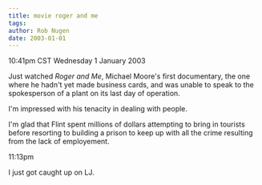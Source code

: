 ```yaml
---
title: movie roger and me
tags: 
author: Rob Nugen
date: 2003-01-01
---
```


<p class=date>10:41pm CST Wednesday 1 January 2003</p>

<p>Just watched <em>Roger and Me</em>, Michael Moore's first
documentary, the one where he hadn't yet made business cards, and was
unable to speak to the spokesperson of a plant on its last day of
operation.</p>

<p>I'm impressed with his tenacity in dealing with people.</p>

<p>I'm glad that Flint spent millions of dollars attempting to bring
in tourists before resorting to building a prison to keep up with all
the crime resulting from the lack of employement.</p>

<p class=date>11:13pm</p>

<p>I just got caught up on LJ.</p>
